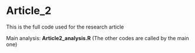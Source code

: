 # Article_2
This is the full code used for the research article 

Main analysis: **Article2_analysis.R**
(The other codes are called by the main one)
